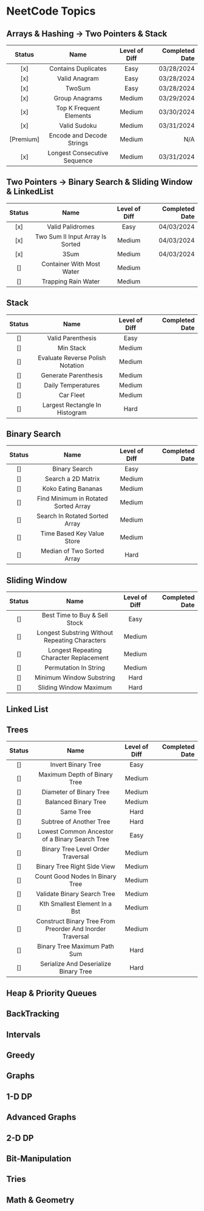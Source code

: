 # NeetCode Topics

## Arrays & Hashing -> Two Pointers & Stack

|  Status   |             Name             | Level of Diff | Completed Date |
| :-------: | :--------------------------: | :-----------: | -------------: |
|    [x]    |     Contains Duplicates      |     Easy      |     03/28/2024 |
|    [x]    |        Valid Anagram         |     Easy      |     03/28/2024 |
|    [x]    |            TwoSum            |     Easy      |     03/28/2024 |
|    [x]    |        Group Anagrams        |    Medium     |     03/29/2024 |
|    [x]    |   Top K Frequent Elements    |    Medium     |     03/30/2024 |
|    [x]    |         Valid Sudoku         |    Medium     |     03/31/2024 |
| [Premium] |  Encode and Decode Strings   |    Medium     |            N/A |
|    [x]    | Longest Consecutive Sequence |    Medium     |     03/31/2024 |



## Two Pointers -> Binary Search & Sliding Window & LinkedList
| Status |               Name               | Level of Diff | Completed Date |
| :----: | :------------------------------: | :-----------: | -------------: |
|  [x]   |         Valid Palidromes         |     Easy      |     04/03/2024 |
|  [x]   | Two Sum II Input Array Is Sorted |    Medium     |     04/03/2024 |
|  [x]   |               3Sum               |    Medium     |     04/03/2024 |
|   []   |    Container With Most Water     |    Medium     |                |
|   []   |       Trapping Rain Water        |    Medium     |                |

## Stack
| Status |               Name               | Level of Diff | Completed Date |
| :----: | :------------------------------: | :-----------: | -------------: |
|   []   |        Valid Parenthesis         |     Easy      |                |
|   []   |            Min Stack             |    Medium     |                |
|   []   | Evaluate Reverse Polish Notation |    Medium     |                |
|   []   |       Generate Parenthesis       |    Medium     |                |
|   []   |        Daily Temperatures        |    Medium     |                |
|   []   |            Car Fleet             |    Medium     |                |
|   []   |  Largest Rectangle In Histogram  |     Hard      |                |


## Binary Search
| Status |                 Name                 | Level of Diff | Completed Date |
| :----: | :----------------------------------: | :-----------: | -------------: |
|   []   |            Binary Search             |     Easy      |                |
|   []   |          Search a 2D Matrix          |    Medium     |                |
|   []   |         Koko Eating Bananas          |    Medium     |                |
|   []   | Find Minimum in Rotated Sorted Array |    Medium     |                |
|   []   |    Search In Rotated Sorted Array    |    Medium     |                |
|   []   |      Time Based Key Value Store      |    Medium     |                |
|   []   |      Median of Two Sorted Array      |     Hard      |                |


## Sliding Window
| Status |                      Name                      | Level of Diff | Completed Date |
| :----: | :--------------------------------------------: | :-----------: | -------------: |
|   []   |         Best Time to Buy & Sell Stock          |     Easy      |                |
|   []   | Longest Substring Without Repeating Characters |    Medium     |                |
|   []   |    Longest Repeating Character Replacement     |    Medium     |                |
|   []   |             Permutation In String              |    Medium     |                |
|   []   |            Minimum Window Substring            |     Hard      |                |
|   []   |             Sliding Window Maximum             |     Hard      |                |


## Linked List

## Trees
| Status |                           Name                            | Level of Diff | Completed Date |
| :----: | :-------------------------------------------------------: | :-----------: | -------------: |
|   []   |                    Invert Binary Tree                     |     Easy      |                |
|   []   |               Maximum Depth of Binary Tree                |    Medium     |                |
|   []   |                  Diameter of Binary Tree                  |    Medium     |                |
|   []   |                   Balanced Binary Tree                    |    Medium     |                |
|   []   |                         Same Tree                         |     Hard      |                |
|   []   |                  Subtree of Another Tree                  |     Hard      |                |
|   []   |      Lowest Common Ancestor of a Binary Search Tree       |     Easy      |                |
|   []   |             Binary Tree Level Order Traversal             |    Medium     |                |
|   []   |                Binary Tree Right Side View                |    Medium     |                |
|   []   |              Count Good Nodes In Binary Tree              |    Medium     |                |
|   []   |                Validate Binary Search Tree                |    Medium     |                |
|   []   |               Kth Smallest Element In a Bst               |    Medium     |                |
|   []   | Construct Binary Tree From Preorder And Inorder Traversal |    Medium     |                |
|   []   |               Binary Tree Maximum Path Sum                |     Hard      |                |
|   []   |           Serialize And Deserialize Binary Tree           |     Hard      |                |
## Heap & Priority Queues

## BackTracking

## Intervals

## Greedy

## Graphs

## 1-D DP

## Advanced Graphs

## 2-D DP

## Bit-Manipulation

## Tries

## Math & Geometry




